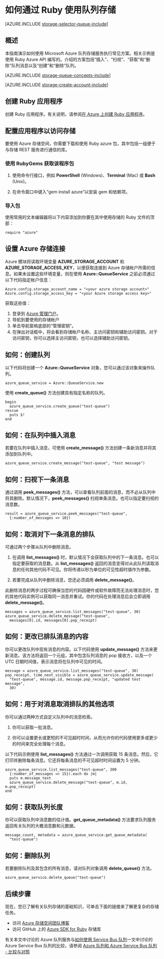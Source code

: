 <properties 
	pageTitle="如何通过 Ruby 使用队列存储 | Microsoft Azure" 
	description="了解如何使用 Azure 队列服务创建和删除队列，以及插入、获取和删除消息。用 Ruby 编写的相关示例。" 
	services="storage" 
	documentationCenter="ruby" 
	authors="tfitzmac" 
	manager="wpickett" 
	editor=""/>

<tags 
	ms.service="storage" 
	ms.date="12/16/2015" 
	wacn.date=""/>


# 如何通过 Ruby 使用队列存储

[AZURE.INCLUDE [storage-selector-queue-include](../includes/storage-selector-queue-include.md)]

## 概述

本指南演示如何使用 Microsoft Azure 队列存储服务执行常见方案。相关示例是使用 Ruby Azure API 编写的。介绍的方案包括“插入”、“扫视”、“获取”和“删除”队列消息以及“创建”和“删除”队列。

[AZURE.INCLUDE [storage-queue-concepts-include](../includes/storage-queue-concepts-include.md)]

[AZURE.INCLUDE [storage-create-account-include](../includes/storage-create-account-include.md)]

## 创建 Ruby 应用程序

创建 Ruby 应用程序。有关说明，请参阅[在 Azure 上创建 Ruby 应用程序](/documentation/articles/virtual-machines-ruby-rails-web-app-linux)。

## 配置应用程序以访问存储

要使用 Azure 存储空间，你需要下载和使用 Ruby azure 包，其中包括一组便于与存储 REST 服务进行通信的库。

### 使用 RubyGems 获取该程序包

1. 使用命令行接口，例如 **PowerShell** (Windows)、**Terminal** (Mac) 或 **Bash** (Unix)。

2. 在命令窗口中键入“gem install azure”以安装 gem 和依赖项。

### 导入包

使用常用的文本编辑器将以下内容添加到你要在其中使用存储的 Ruby 文件的顶部：

	require "azure"

## 设置 Azure 存储连接

Azure 模块将读取环境变量 **AZURE\_STORAGE\_ACCOUNT** 和 **AZURE\_STORAGE\_ACCESS\_KEY**，以便获取连接到 Azure 存储帐户所需的信息。如果未设置这些环境变量，则在使用 **Azure::QueueService** 之前必须通过以下代码指定帐户信息：

	Azure.config.storage_account_name = "<your azure storage account>"
	Azure.config.storage_access_key = "<your Azure storage access key>"

获取这些值：

1. 登录到 [Azure 管理门户](https://manage.windowsazure.cn/)。
2. 导航到要使用的存储帐户
3. 单击导航窗格底部的“管理密钥”。
4. 在弹出对话框中，将会看到存储帐户名称、主访问密钥和辅助访问密钥。对于访问密钥，你可以选择主访问密钥，也可以选择辅助访问密钥。

## 如何：创建队列

以下代码将创建一个 **Azure::QueueService** 对象，您可以通过该对象来操作队列。

	azure_queue_service = Azure::QueueService.new

使用 **create\_queue()** 方法创建具有指定名称的队列。

	begin
	  azure_queue_service.create_queue("test-queue")
	rescue
	  puts $!
	end

## 如何：在队列中插入消息

若要在队列中插入消息，可使用 **create\_message()** 方法创建一条新消息并将其添加到队列中。

	azure_queue_service.create_message("test-queue", "test message")

## 如何：扫视下一条消息

通过调用 **peek\_messages()** 方法，可以查看队列前面的消息，而不必从队列中将其删除。默认情况下，**peek\_messages()** 扫视单条消息。也可以指定要扫视的消息数。

	result = azure_queue_service.peek_messages("test-queue",
	  {:number_of_messages => 10})

## 如何：取消对下一条消息的排队

可通过两个步骤从队列中删除消息。

1. 在调用 **list\_messages()** 时，默认情况下会获取队列中的下一条消息。也可以指定要获取的消息数。从 **list\_messages()** 返回的消息变得对从此队列读取消息的任何其他代码不可见。你将传递以秒为单位的可见性超时值作为参数。

2. 若要完成从队列中删除消息，您还必须调用 **delete\_message()**。

此删除消息的两步过程可确保当您的代码因硬件或软件故障而无法处理消息时，您的其他代码实例可以获取同一消息并重试。你的代码在处理消息后会立即调用 **delete\_message()**。

	messages = azure_queue_service.list_messages("test-queue", 30)
	azure_queue_service.delete_message("test-queue", 
	  messages[0].id, messages[0].pop_receipt)

## 如何：更改已排队消息的内容

你可以更改队列中现有消息的内容。以下代码使用 **update\_message()** 方法来更新消息。该方法将返回一个元组，其中包含队列消息的 pop 接收方，以及一个 UTC 日期时间值，表示消息将在队列中可见的时间。

	message = azure_queue_service.list_messages("test-queue", 30)
	pop_receipt, time_next_visible = azure_queue_service.update_message(
	  "test-queue", message.id, message.pop_receipt, "updated test message", 
	  30)

## 如何：用于对消息取消排队的其他选项

你可以通过两种方式自定义队列中的消息检索。

1. 你可以获取一批消息。

2. 你可以设置更长或更短的不可见超时时间，从而允许你的代码使用更多或更少的时间来完全处理每个消息。

以下代码示例使用 **list\_messages()** 方法通过一次调用获取 15 条消息。然后，它打印并删除每条消息。它还将每条消息的不可见超时时间设置为 5 分钟。

	azure_queue_service.list_messages("test-queue", 300
	  {:number_of_messages => 15}).each do |m|
	  puts m.message_text
	  azure_queue_service.delete_message("test-queue", m.id, m.pop_receipt)
	end

## 如何：获取队列长度

你可以获取队列中消息数的估计值。**get\_queue\_metadata()** 方法要求队列服务返回有关队列的大概消息数和元数据。

	message_count, metadata = azure_queue_service.get_queue_metadata(
	  "test-queue")

## 如何：删除队列

若要删除队列及其包含的所有消息，请对队列对象调用 **delete\_queue()** 方法。

	azure_queue_service.delete_queue("test-queue")

## 后续步骤

现在，您已了解有关队列存储的基础知识，可单击下面的链接来了解更复杂的存储任务。

- 访问 [Azure 存储空间团队博客](http://blogs.msdn.com/b/windowsazurestorage/)
- 访问 GitHub 上的 [Azure SDK for Ruby](https://github.com/WindowsAzure/azure-sdk-for-ruby) 存储库

有关本文中讨论的 Azure 队列服务与[如何使用 Service Bus 队列](/documentation/articles/service-bus-ruby-how-to-use-queues)一文中讨论的 Azure Service Bus 队列的比较，请参阅 [Azure 队列和 Azure Service Bus 队列 - 比较与对照](http://msdn.microsoft.com/zh-cn/library/azure/hh767287.aspx)
 

<!----HONumber=Mooncake_0104_2016-->